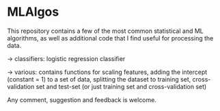 # MLAlgos

This repository contains a few of the most common statistical and ML algorithms, as well as additional code that I find useful for processing the data.


 -> classifiers: logistic regression classifier
 
 -> various: contains functions for scaling features, adding the intercept (constant = 1) to a set of data, splitting the dataset to training set, cross-validation set and test-set (or just training set and cross-validation set)
 


Any comment, suggestion and feedback is welcome.
